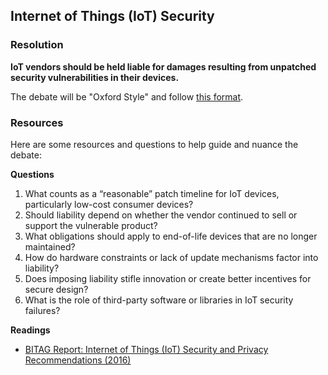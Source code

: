 ## Internet of Things (IoT) Security

### Resolution

**IoT vendors should be held liable for damages resulting from unpatched security vulnerabilities in their devices.**

The debate will be "Oxford Style" and follow [this format](format.md).

### Resources

Here are some resources and questions to help guide and nuance the debate:

**Questions**

1. What counts as a “reasonable” patch timeline for IoT devices, particularly low-cost consumer devices?
2. Should liability depend on whether the vendor continued to sell or support the vulnerable product?
3. What obligations should apply to end-of-life devices that are no longer maintained?
4. How do hardware constraints or lack of update mechanisms factor into liability?
5. Does imposing liability stifle innovation or create better incentives for secure design?
6. What is the role of third-party software or libraries in IoT security failures?

**Readings**

- [BITAG Report: Internet of Things (IoT) Security and Privacy Recommendations (2016)](https://www.bitag.org/documents/BITAG_Report_-_Internet_of_Things_(IoT)_Security_and_Privacy_Recommendations.pdf)

